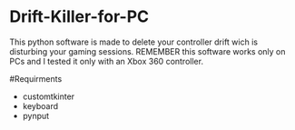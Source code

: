 # Drift-Killer-for-PC
This python software is made to delete your controller drift wich is disturbing your gaming sessions. REMEMBER this software works only on PCs and I tested it only with an Xbox 360 controller.

#Requirments
 - customtkinter
 - keyboard
 - pynput
